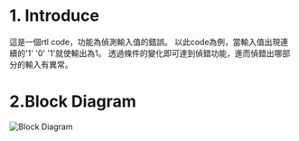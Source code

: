 # 1. Introduce
這是一個rtl code，功能為偵測輸入值的錯誤。
以此code為例，當輸入值出現連續的'1' '0' '1'就使輸出為1。
透過條件的變化即可達到偵錯功能，進而偵錯出哪部分的輸入有異常。

# 2.Block Diagram

![Block Diagram](https://user-images.githubusercontent.com/74593052/233316652-e82ebc04-98d3-45fd-9d16-cd59bf5b9c2c.png)

